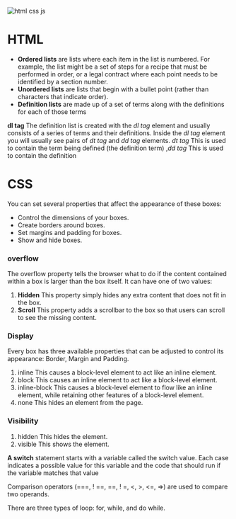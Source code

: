 ![html css js](https://miro.medium.com/max/3840/0*crN1sMRpNnApF9Pe.png)
# HTML
* **Ordered lists** are lists where each item in the list is 
numbered. For example, the list might be a set of steps for 
a recipe that must be performed in order, or a legal contract 
where each point needs to be identified by a section 
number.
* **Unordered lists** are lists that begin with a bullet point 
(rather than characters that indicate order).
* **Definition lists** are made up of a set of terms along with the 
definitions for each of those terms

**dl tag**
The definition list is created with 
the *dl tag* element and usually 
consists of a series of terms and 
their definitions.
Inside the *dl tag* element you will 
usually see pairs of *dt tag* and 
*dd tag* elements.
*dt tag* This is used to contain the term being defined (the definition 
term) ,*dd tag*
This is used to contain the 
definition

# CSS
You can set several properties that affect the appearance of 
these boxes:
* Control the dimensions of your boxes.
* Create borders around boxes.
* Set margins and padding for boxes.
* Show and hide boxes.

 ### overflow 
The overflow property tells the browser what to do if the content 
contained within a box is larger than the box itself. It can have 
one of two values:
1. **Hidden**
This property simply hides any extra content that does not fit in 
the box.
2. **Scroll**
This property adds a scrollbar to the box so that users can scroll 
to see the missing content.

### Display
Every box has three available properties that can be adjusted to control its appearance:
Border, Margin and Padding.
1. inline
This causes a block-level element to act like an inline element.
2. block
This causes an inline element to act like a block-level element.
3. inline-block
This causes a block-level element to flow like an inline element, while retaining other 
features of a block-level element.
4. none
This hides an element from the page.

### Visibility
1. hidden
This hides the element.
2. visible
This shows the element.


**A switch** statement starts with a variable called the switch value. Each case indicates a possible 
value for this variable and the 
code that should run if the 
variable matches that value

Comparison operators (===, ! ==, ==, ! =, <, >, <=, =>) 
are used to compare two operands.

There are three types of loop: for, while, and 
do while. 

